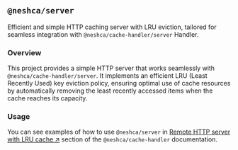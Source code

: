 ## `@neshca/server`

Efficient and simple HTTP caching server with LRU eviction, tailored for seamless integration with `@neshca/cache-handler/server` Handler.

### Overview

This project provides a simple HTTP server that works seamlessly with `@neshca/cache-handler/server`. It implements an efficient LRU (Least Recently Used) key eviction policy, ensuring optimal use of cache resources by automatically removing the least recently accessed items when the cache reaches its capacity.

### Usage

You can see examples of how to use `@neshca/server` in [Remote HTTP server with LRU cache ↗](https://caching-tools.github.io/next-shared-cache/server) section of the `@neshca/cache-handler` documentation.
